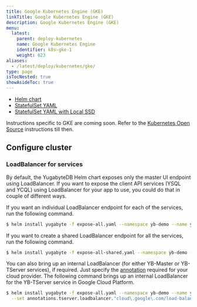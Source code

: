 ```yaml
---
title: Google Kubernetes Engine (GKE)
linkTitle: Google Kubernetes Engine (GKE)
description: Google Kubernetes Engine (GKE)
menu:
  latest:
    parent: deploy-kubernetes
    name: Google Kubernetes Engine
    identifier: k8s-gke-1
    weight: 623
aliases:
  - /latest/deploy/kubernetes/gke/
type: page
isTocNested: true
showAsideToc: true
---
```



<ul class="nav nav-tabs-alt nav-tabs-yb">
  <li >
    <a href="/latest/deploy/kubernetes/gke/helm-chart" class="nav-link active">
      <i class="fas fa-cubes" aria-hidden="true"></i>
      Helm chart
    </a>
  </li>
  <li >
    <a href="/latest/deploy/kubernetes/gke/statefulset-yaml" class="nav-link">
      <i class="fas fa-cubes" aria-hidden="true"></i>
      StatefulSet YAML
    </a>
  </li>
   <li >
    <a href="/latest/deploy/kubernetes/gke/statefulset-yaml-local-ssd" class="nav-link">
      <i class="fas fa-cubes" aria-hidden="true"></i>
      StatefulSet YAML with Local SSD
    </a>
  </li>
</ul>

Instructions specific to GKE are coming soon. Refer to the [Kubernetes Open Source](../../oss/helm-chart/) instructions till then.

## Configure cluster

### LoadBalancer for services

By default, the YugabyteDB Helm chart exposes only the master UI endpoint using LoadBalancer. If you want to expose the client API services (YSQL and YCQL) using LoadBalancer for your app to use, you could do that in couple of different ways.

If you want an individual LoadBalancer endpoint for each of the services, run the following command.

```sh
$ helm install yugabyte -f expose-all.yaml --namespace yb-demo --name yb-demo --wait
```

If you want to create a shared LoadBalancer endpoint for all the services, run the following command.

```sh
$ helm install yugabyte -f expose-all-shared.yaml --namespace yb-demo --name yb-demo --wait
```

You can also bring up an internal LoadBalancer (for either YB-Master or YB-TServer services), if required. Just specify the [annotation](https://kubernetes.io/docs/concepts/services-networking/service/#internal-load-balancer) required for your cloud provider. The following command brings up an internal LoadBalancer for the YB-TServer service in Google Cloud Platform.

```sh
$ helm install yugabyte -f expose-all.yaml --namespace yb-demo --name yb-demo \
  --set annotations.tserver.loadbalancer."cloud\.google\.com/load-balancer-type"=Internal --wait
```
